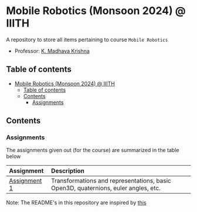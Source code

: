 # Mobile Robotics (Monsoon 2024) @ IIITH
A repository to store all items pertaining to course `Mobile Robotics`

- Professor: [K. Madhava Krishna](https://faculty.iiit.ac.in/~mkrishna/)

## Table of contents

- [Mobile Robotics (Monsoon 2024) @ IIITH](#mobile-robotics-monsoon-2024--iiith)
    - [Table of contents](#table-of-contents)
    - [Contents](#contents)
        - [Assignments](#assignments)

## Contents

### Assignments

The assignments given out (for the course) are summarized in the table below

| Assignment | Description |
| :---- | :---- |
| [Assignment 1](./Assignment_1/README.md) | Transformations and representations, basic Open3D, quaternions, euler angles, etc. |

Note: The README's in this repository are inspired by [this](https://github.com/TheProjectsGuy/MR21-CS7.503)